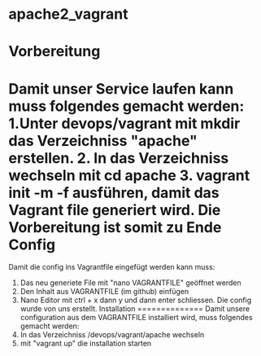 # apache2_vagrant
Vorbereitung
=============
Damit unser Service laufen kann muss folgendes gemacht werden:
1.Unter devops/vagrant mit mkdir das Verzeichniss "apache" erstellen.
2. In das Verzeichniss wechseln mit cd apache
3. vagrant init -m -f ausführen, damit das Vagrant file generiert wird.
Die Vorbereitung ist somit zu Ende
Config
=============
Damit die config ins Vagrantfile eingefügt werden kann muss:
1. Das neu generiete File mit "nano VAGRANTFILE" geöffnet werden
2. Den Inhalt aus VAGRANTFILE (im github) einfügen
3. Nano Editor mit ctrl + x dann y und dann enter schliessen.
Die config wurde von uns erstellt.
Installation
==============
Damit unsere configuration aus dem VAGRANTFILE installiert wird, muss folgendes gemacht werden:
1. In das Verzeichniss /devops/vagrant/apache wechseln
2. mit "vagrant up" die installation starten
